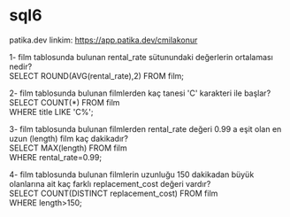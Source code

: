# sql6
patika.dev linkim: https://app.patika.dev/cmilakonur <br />

1- film tablosunda bulunan rental_rate sütunundaki değerlerin ortalaması nedir? <br />
SELECT ROUND(AVG(rental_rate),2) FROM film; <br />

2- film tablosunda bulunan filmlerden kaç tanesi 'C' karakteri ile başlar? <br />
SELECT COUNT(*) FROM film <br />
WHERE title LIKE 'C%'; <br />

3- film tablosunda bulunan filmlerden rental_rate değeri 0.99 a eşit olan en uzun (length) film kaç dakikadır? <br />
SELECT MAX(length) FROM film <br />
WHERE rental_rate=0.99; <br />

4- film tablosunda bulunan filmlerin uzunluğu 150 dakikadan büyük olanlarına ait kaç farklı replacement_cost değeri vardır? <br />
SELECT COUNT(DISTINCT replacement_cost) FROM film <br />
WHERE length>150; <br />

